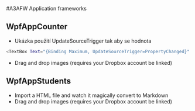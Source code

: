 #A3AFW Application frameworks

## WpfAppCounter

  - Ukázka použití UpdateSourceTrigger tak aby se hodnota 
```sh
<TextBox Text="{Binding Maximum, UpdateSourceTrigger=PropertyChanged}" />
```
  - Drag and drop images (requires your Dropbox account be linked)
  
  
## WpfAppStudents 

  - Import a HTML file and watch it magically convert to Markdown
  - Drag and drop images (requires your Dropbox account be linked)
